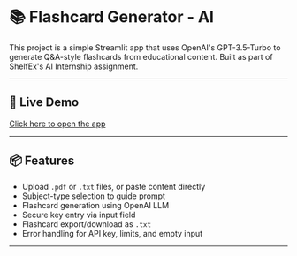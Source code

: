 # 📚 Flashcard Generator - AI

This project is a simple Streamlit app that uses OpenAI's GPT-3.5-Turbo to generate Q&A-style flashcards from educational content. Built as part of ShelfEx's AI Internship assignment.

---

## 🚀 Live Demo
[Click here to open the app](https://flashcard-generator-j3ybafmappeg2fcegeyazg9.streamlit.app/)

---

## 📦 Features
- Upload `.pdf` or `.txt` files, or paste content directly
- Subject-type selection to guide prompt
- Flashcard generation using OpenAI LLM
- Secure key entry via input field
- Flashcard export/download as `.txt`
- Error handling for API key, limits, and empty input

---
